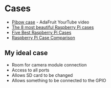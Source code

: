# Cases

* [Pibow case](http://youtu.be/7331zDccYqw) - AdaFruit YourTube video
* [The 8 most beautiful Raspberry Pi cases](http://www.makeuseof.com/tag/the-8-most-beautiful-raspberry-pi-cases/)
* [Five Best Raspberry Pi Cases](http://lifehacker.com/five-best-raspberry-pi-cases-1574306176/+alanhenry)
* [Raspberry Pi Case Comparison](http://thepihut.com/pages/raspberry-pi-case-comparison?mc_eid=4ae38c671a&mc_cid=91ff2bdfbd)

## My ideal case

* Room for camera module connection
* Access to all ports
* Allows SD card to be changed
* Allows something to be connected to the GPIO
